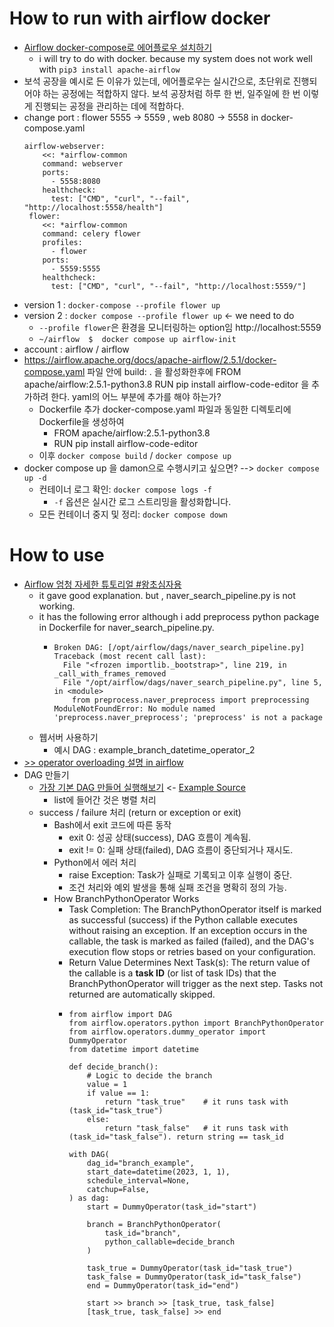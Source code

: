 # How to run with airflow docker
- [Airflow docker-compose로 에어플로우 설치하기](https://velog.io/@sophi_e/Airflow-docker-compose%EB%A1%9C-%EC%97%90%EC%96%B4%ED%94%8C%EB%A1%9C%EC%9A%B0-%EC%84%A4%EC%B9%98%ED%95%98%EA%B8%B0)
  - i will try to do with docker. because my system does not work well with ```pip3 install apache-airflow```
- 보석 공장을 예시로 든 이유가 있는데, 에어플로우는 실시간으로, 초단위로 진행되어야 하는 공정에는 적합하지 않다. 보석 공장처럼 하루 한 번, 일주일에 한 번 이렇게 진행되는 공정을 관리하는 데에 적합하다.
- change port : flower 5555 -> 5559 , web 8080 -> 5558 in docker-compose.yaml
  ```
  airflow-webserver:
      <<: *airflow-common
      command: webserver
      ports:
        - 5558:8080
      healthcheck:
        test: ["CMD", "curl", "--fail", "http://localhost:5558/health"]
   flower:
      <<: *airflow-common
      command: celery flower
      profiles:
        - flower
      ports:
        - 5559:5555
      healthcheck:
        test: ["CMD", "curl", "--fail", "http://localhost:5559/"]
  ```
- version 1 : ```docker-compose --profile flower up```
- version 2 : ```docker compose --profile flower up``` <- we need to do
  - ```--profile flower```은 환경을 모니터링하는 option임 http://localhost:5559
  - ```~/airflow  $  docker compose up airflow-init```
- account : airflow / airflow
- https://airflow.apache.org/docs/apache-airflow/2.5.1/docker-compose.yaml 파일 안에  build: . 을 활성화한후에 FROM apache/airflow:2.5.1-python3.8 RUN pip install airflow-code-editor 을 추가하려 한다. yaml의 어느 부분에 추가를 해야 하는가?
  - Dockerfile 추가 docker-compose.yaml 파일과 동일한 디렉토리에 Dockerfile을 생성하여
    - FROM apache/airflow:2.5.1-python3.8
    - RUN pip install airflow-code-editor
  - 이후 ```docker compose build```   / ```docker compose up```
- docker compose up 을 damon으로 수행시키고 싶으면?  -->   ```docker compose up -d```
  - 컨테이너 로그 확인: ```docker compose logs -f```
    - ```-f``` 옵션은 실시간 로그 스트리밍을 활성화합니다.
  - 모든 컨테이너 중지 및 정리: ```docker compose down```

# How to use 
- [Airflow 엄청 자세한 튜토리얼 #왕초심자용](https://velog.io/@clueless_coder/Airflow-%EC%97%84%EC%B2%AD-%EC%9E%90%EC%84%B8%ED%95%9C-%ED%8A%9C%ED%86%A0%EB%A6%AC%EC%96%BC-%EC%99%95%EC%B4%88%EC%8B%AC%EC%9E%90%EC%9A%A9)
  - it gave good explanation. but , naver_search_pipeline.py is not working.
  - it has the following error although i add preprocess python package in Dockerfile for naver_search_pipeline.py.
    - ```
      Broken DAG: [/opt/airflow/dags/naver_search_pipeline.py] Traceback (most recent call last):
        File "<frozen importlib._bootstrap>", line 219, in _call_with_frames_removed
        File "/opt/airflow/dags/naver_search_pipeline.py", line 5, in <module>
          from preprocess.naver_preprocess import preprocessing
      ModuleNotFoundError: No module named 'preprocess.naver_preprocess'; 'preprocess' is not a package
      ```
  - 웹서버 사용하기
    - 예시 DAG : example_branch_datetime_operator_2
- [>> operator overloading 설명 in airflow](https://github.com/cheoljoo/publish/blob/main/airflow_operator_overloading.md)
- DAG 만들기
  - [가장 기본 DAG 만들어 실행해보기](https://magpienote.tistory.com/196)  <- [Example Source](https://github.com/hyunseokjoo/airflow_sample_code)
    - list에 들어간 것은 병렬 처리
  - success / failure 처리 (return or exception or exit)
    - Bash에서 exit 코드에 따른 동작
      - exit 0: 성공 상태(success), DAG 흐름이 계속됨.
      - exit != 0: 실패 상태(failed), DAG 흐름이 중단되거나 재시도.
    - Python에서 에러 처리
      - raise Exception: Task가 실패로 기록되고 이후 실행이 중단.
      - 조건 처리와 예외 발생을 통해 실패 조건을 명확히 정의 가능.
    - How BranchPythonOperator Works
      - Task Completion: The BranchPythonOperator itself is marked as successful (success) if the Python callable executes without raising an exception. If an exception occurs in the callable, the task is marked as failed (failed), and the DAG's execution flow stops or retries based on your configuration.
      - Return Value Determines Next Task(s): The return value of the callable is a **task ID** (or list of task IDs) that the BranchPythonOperator will trigger as the next step. Tasks not returned are automatically skipped.
      - ```
        from airflow import DAG
        from airflow.operators.python import BranchPythonOperator
        from airflow.operators.dummy_operator import DummyOperator
        from datetime import datetime
        
        def decide_branch():
            # Logic to decide the branch
            value = 1
            if value == 1:
                return "task_true"    # it runs task with (task_id="task_true")
            else:
                return "task_false"   # it runs task with (task_id="task_false"). return string == task_id
        
        with DAG(
            dag_id="branch_example",
            start_date=datetime(2023, 1, 1),
            schedule_interval=None,
            catchup=False,
        ) as dag:
            start = DummyOperator(task_id="start")
        
            branch = BranchPythonOperator(
                task_id="branch",
                python_callable=decide_branch
            )
        
            task_true = DummyOperator(task_id="task_true")
            task_false = DummyOperator(task_id="task_false")
            end = DummyOperator(task_id="end")
        
            start >> branch >> [task_true, task_false]
            [task_true, task_false] >> end
        ```
